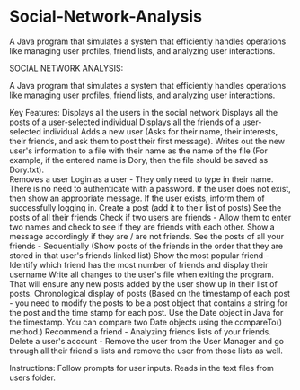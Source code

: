 # Social-Network-Analysis
A Java program that simulates a system that efficiently handles operations like managing user profiles, friend lists, and analyzing user interactions. 

SOCIAL NETWORK ANALYSIS:

A Java program that simulates a system that efficiently handles operations like managing user profiles, friend lists, and analyzing user interactions. 

Key Features:
Displays all the users in the social network
Displays all the posts of a user-selected individual 
Displays all the friends of a user-selected individual
Adds a new user (Asks for their name, their interests, their friends, and ask them to post their first message). Writes out the new user's information to a file with their name as the name of the file (For example, if the entered name is Dory, then the file should be saved as Dory.txt).  
Removes a user 
Login as a user - They only need to type in their name. There is no need to authenticate with a password. If the user does not exist, then show an appropriate message. If the user exists, inform them of successfully logging in.
Create a post (add it to their list of posts)
See the posts of all their friends
Check if two users are friends - Allow them to enter two names and check to see if they are friends with each other. Show a message accordingly if they are / are not friends. 
See the posts of all your friends - Sequentially (Show posts of the friends in the order that they are stored in that user's friends linked list) 
Show the most popular friend - Identify which friend has the most number of friends and display their username
Write all changes to the user's file when exiting the program. That will ensure any new posts added by the user show up in their list of posts. 
Chronological display of posts (Based on the timestamp of each post - you need to modify the posts to be a post object that contains a string for the post and the time stamp for each post. Use the Date object in Java for the timestamp. You can compare two Date objects using the compareTo() method.) 
Recommend a friend - Analyzing friends lists of your friends.
Delete a user's account - Remove the user from the User Manager and go through all their friend's lists and remove the user from those lists as well.  

Instructions:
Follow prompts for user inputs.
Reads in the text files from users folder.
